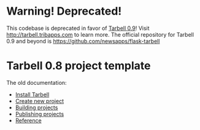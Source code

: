 # Warning! Deprecated!

This codebase is deprecated in favor of [Tarbell 0.9](http://tarbell.tribapps.com)! Visit http://tarbell.tribapps.com to learn more. The official repository for Tarbell 0.9 and beyond is https://github.com/newsapps/flask-tarbell

# Tarbell 0.8 project template

The old documentation:

* [Install Tarbell](https://github.com/newsapps/tarbell/blob/master/readme/docs/install.md)
* [Create new project](https://github.com/newsapps/tarbell/blob/master/readme/docs/create.md)
* [Building projects](https://github.com/newsapps/tarbell/blob/master/readme/docs/build.md)
* [Publishing projects](https://github.com/newsapps/tarbell/blob/master/readme/docs/deploy.md)
* [Reference](https://github.com/newsapps/tarbell/blob/master/readme/docs/reference.md)


